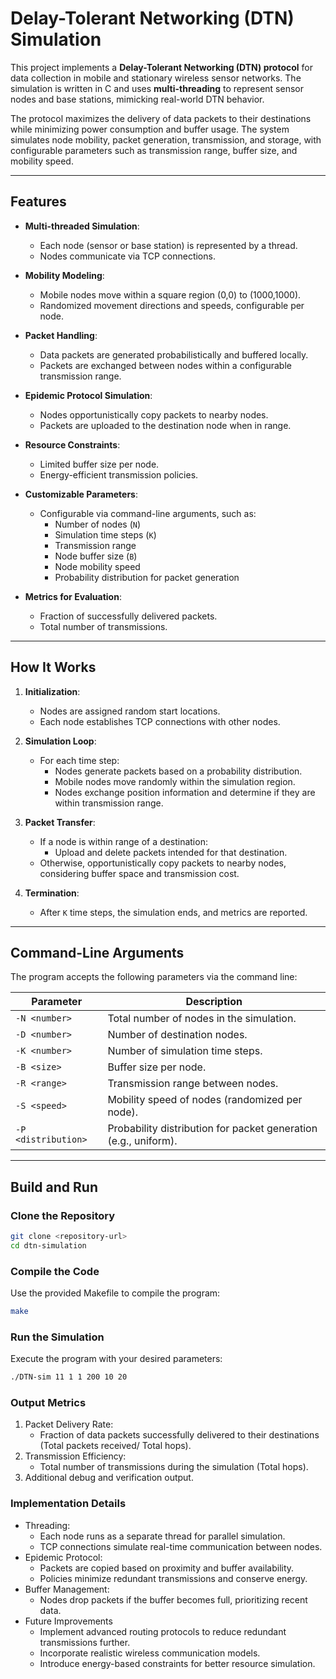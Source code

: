 # Delay-Tolerant Networking (DTN) Simulation

This project implements a **Delay-Tolerant Networking (DTN) protocol** for data collection in mobile and stationary wireless sensor networks. The simulation is written in C and uses **multi-threading** to represent sensor nodes and base stations, mimicking real-world DTN behavior.

The protocol maximizes the delivery of data packets to their destinations while minimizing power consumption and buffer usage. The system simulates node mobility, packet generation, transmission, and storage, with configurable parameters such as transmission range, buffer size, and mobility speed.

---

## Features

- **Multi-threaded Simulation**:
  - Each node (sensor or base station) is represented by a thread.
  - Nodes communicate via TCP connections.

- **Mobility Modeling**:
  - Mobile nodes move within a square region (0,0) to (1000,1000).
  - Randomized movement directions and speeds, configurable per node.

- **Packet Handling**:
  - Data packets are generated probabilistically and buffered locally.
  - Packets are exchanged between nodes within a configurable transmission range.

- **Epidemic Protocol Simulation**:
  - Nodes opportunistically copy packets to nearby nodes.
  - Packets are uploaded to the destination node when in range.

- **Resource Constraints**:
  - Limited buffer size per node.
  - Energy-efficient transmission policies.

- **Customizable Parameters**:
  - Configurable via command-line arguments, such as:
    - Number of nodes (`N`)
    - Simulation time steps (`K`)
    - Transmission range
    - Node buffer size (`B`)
    - Node mobility speed
    - Probability distribution for packet generation

- **Metrics for Evaluation**:
  - Fraction of successfully delivered packets.
  - Total number of transmissions.

---

## How It Works

1. **Initialization**:
   - Nodes are assigned random start locations.
   - Each node establishes TCP connections with other nodes.

2. **Simulation Loop**:
   - For each time step:
     - Nodes generate packets based on a probability distribution.
     - Mobile nodes move randomly within the simulation region.
     - Nodes exchange position information and determine if they are within transmission range.

3. **Packet Transfer**:
   - If a node is within range of a destination:
     - Upload and delete packets intended for that destination.
   - Otherwise, opportunistically copy packets to nearby nodes, considering buffer space and transmission cost.

4. **Termination**:
   - After `K` time steps, the simulation ends, and metrics are reported.

---

## Command-Line Arguments

The program accepts the following parameters via the command line:

| **Parameter**            | **Description**                                                   |
|--------------------------|-------------------------------------------------------------------|
| `-N <number>`            | Total number of nodes in the simulation.                         |
| `-D <number>`            | Number of destination nodes.                                     |
| `-K <number>`            | Number of simulation time steps.                                 |
| `-B <size>`              | Buffer size per node.                                            |
| `-R <range>`             | Transmission range between nodes.                                |
| `-S <speed>`             | Mobility speed of nodes (randomized per node).                   |
| `-P <distribution>`      | Probability distribution for packet generation (e.g., uniform).  |

---

## Build and Run

### Clone the Repository
```bash
git clone <repository-url>
cd dtn-simulation
```

### Compile the Code
Use the provided Makefile to compile the program:

```bash
make
```
### Run the Simulation
Execute the program with your desired parameters:

```bash
./DTN-sim 11 1 1 200 10 20
```

### Output Metrics
1. Packet Delivery Rate:
    - Fraction of data packets successfully delivered to their destinations (Total packets received/ Total hops).
2. Transmission Efficiency:
    - Total number of transmissions during the simulation (Total hops).
3. Additional debug and verification output.

### Implementation Details
 - Threading:
    - Each node runs as a separate thread for parallel simulation.
    - TCP connections simulate real-time communication between nodes.
 - Epidemic Protocol:
    - Packets are copied based on proximity and buffer availability.
    - Policies minimize redundant transmissions and conserve energy.
 - Buffer Management:
    - Nodes drop packets if the buffer becomes full, prioritizing recent data.
 - Future Improvements
    - Implement advanced routing protocols to reduce redundant transmissions further.
    - Incorporate realistic wireless communication models.
    - Introduce energy-based constraints for better resource simulation.
